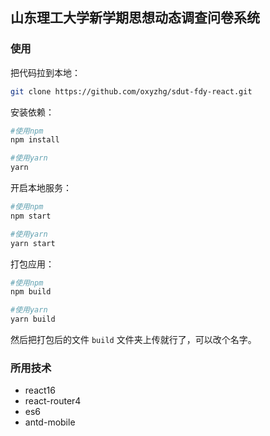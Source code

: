 ## 山东理工大学新学期思想动态调查问卷系统

### 使用

把代码拉到本地：

```bash
git clone https://github.com/oxyzhg/sdut-fdy-react.git
```

安装依赖：

```bash
#使用npm
npm install

#使用yarn
yarn
```

开启本地服务：

```bash
#使用npm
npm start

#使用yarn
yarn start
```

打包应用：

```bash
#使用npm
npm build

#使用yarn
yarn build
```

然后把打包后的文件 `build` 文件夹上传就行了，可以改个名字。



### 所用技术

- react16
- react-router4
- es6
- antd-mobile

